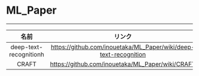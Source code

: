 # ML_Paper
***
|名前|リンク|
|:---:|:---:|
|deep-text-recognitionh|https://github.com/inouetaka/ML_Paper/wiki/deep-text-recognition|
|CRAFT|https://github.com/inouetaka/ML_Paper/wiki/CRAFT|
